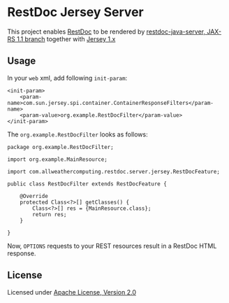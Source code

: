 # RestDoc Jersey Server

This project enables [RestDoc] to be rendered by [restdoc-java-server, JAX-RS 1.1 branch] together with [Jersey 1.x]

## Usage

In your `web` xml, add following `init-param`:

```
<init-param>
    <param-name>com.sun.jersey.spi.container.ContainerResponseFilters</param-name>
    <param-value>org.example.RestDocFilter</param-value>
</init-param>
```

The `org.example.RestDocFilter` looks as follows:

```
package org.example.RestDocFilter;

import org.example.MainResource;

import com.allweathercomputing.restdoc.server.jersey.RestDocFeature;

public class RestDocFilter extends RestDocFeature {

	@Override
	protected Class<?>[] getClasses() {
		Class<?>[] res = {MainResource.class};
		return res;
	}

}
```

Now, `OPTIONS` requests to your REST resources result in a RestDoc HTML response.

## License
Licensed under [Apache License, Version 2.0]

  [RestDoc]: http://www.restdoc.org/
  [restdoc-java-server, JAX-RS 1.1 branch]: https://github.com/hoegertn/restdoc-java-server/tree/jaxrs11
  [Jersey 1.x]: https://jersey.java.net/
  [Apache License, Version 2.0]: http://www.apache.org/licenses/LICENSE-2.0.html
